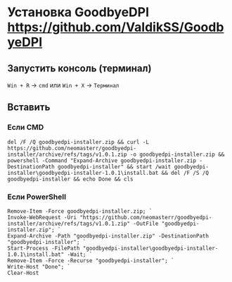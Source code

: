 # Установка GoodbyeDPI https://github.com/ValdikSS/GoodbyeDPI

## Запустить консоль (терминал)

`Win + R` -> `cmd`
или
`Win + X` -> `Терминал`

## Вставить

### Если CMD

```
del /F /Q goodbyedpi-installer.zip && curl -L https://github.com/neomasterr/goodbyedpi-installer/archive/refs/tags/v1.0.1.zip -o goodbyedpi-installer.zip && powershell -Command "Expand-Archive goodbyedpi-installer.zip -DestinationPath goodbyedpi-installer" && start /wait goodbyedpi-installer\goodbyedpi-installer-1.0.1\install.bat && del /F /S /Q goodbyedpi-installer && echo Done && cls

```

### Если PowerShell

```
Remove-Item -Force goodbyedpi-installer.zip; `
Invoke-WebRequest -Uri "https://github.com/neomasterr/goodbyedpi-installer/archive/refs/tags/v1.0.1.zip" -OutFile "goodbyedpi-installer.zip"; `
Expand-Archive -Path "goodbyedpi-installer.zip" -DestinationPath "goodbyedpi-installer"; `
Start-Process -FilePath "goodbyedpi-installer\goodbyedpi-installer-1.0.1\install.bat" -Wait; `
Remove-Item -Force -Recurse "goodbyedpi-installer"; `
Write-Host "Done"; `
Clear-Host

```
